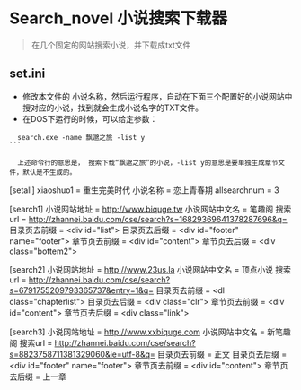 # Search_novel 小说搜索下载器
> 在几个固定的网站搜索小说，并下载成txt文件



## set.ini
- 修改本文件的 小说名称，然后运行程序，自动在下面三个配置好的小说网站中搜对应的小说，找到就会生成小说名字的TXT文件。
- 在DOS下运行的时候，可以给定参数：

```
  search.exe -name 飘邈之旅 -list y 
```  

  上述命令行的意思是， 搜索下载“飘邈之旅”的小说，-list y的意思是要单独生成章节文件，默认是不生成的。

```
[setall]
xiaoshuo1 = 重生完美时代
小说名称 = 恋上青春期
allsearchnum = 3

[search1]
小说网站地址 = http://www.biquge.tw
小说网站中文名 = 笔趣阁
搜索url = http://zhannei.baidu.com/cse/search?s=16829369641378287696&q=
目录页去前缀 = <div id=\"list\">
目录页去后缀 = <div id=\"footer\" name=\"footer\">
章节页去前缀 = <div id=\"content\">
章节页去后缀 = <div class=\"bottem2\">

[search2]
小说网站地址 = http://www.23us.la
小说网站中文名 = 顶点小说
搜索url = http://zhannei.baidu.com/cse/search?s=6791755209793365737&entry=1&q=
目录页去前缀 = <dl class=\"chapterlist\">
目录页去后缀 = <div class=\"clr\">
章节页去前缀 = <div id=\"content\">
章节页去后缀 = <div class=\"link\">

[search3]
小说网站地址 = http://www.xxbiquge.com
小说网站中文名 = 新笔趣阁
搜索url = http://zhannei.baidu.com/cse/search?s=8823758711381329060&ie=utf-8&q=
目录页去前缀 = 正文
目录页去后缀 = <div id=\"footer\" name=\"footer\">
章节页去前缀 = <div id=\"content\">
章节页去后缀 = 上一章

```
